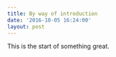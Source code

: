 ```yaml
---
title: By way of introduction
date: '2016-10-05 16:24:00'
layout: post
---
```

This is the start of something great.